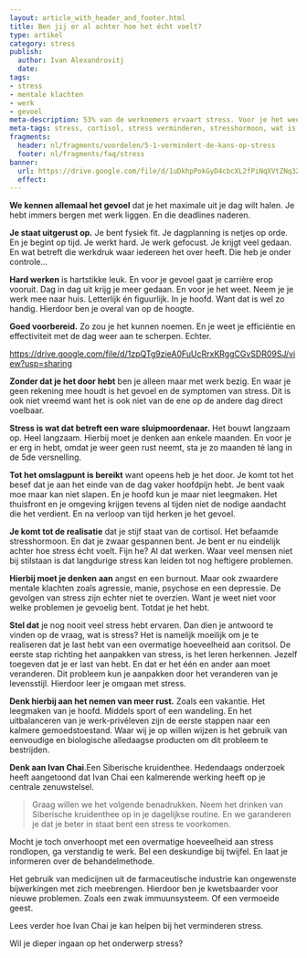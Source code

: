 ```yaml
---
layout: article_with_header_and_footer.html
title: Ben jij er al achter hoe het écht voelt?
type: artikel
category: stress
publish:
  author: Ivan Alexandrovitj
  date:
tags:
- stress
- mentale klachten
- werk
- gevoel
meta-description: 53% van de werknemers ervaart stress. Voor je het weet sta je stijf van de cortisol en kom je erachter dat je zwaar gespannen bent. Ontdek nu de inzichten. Leer omgaan met stress.
meta-tags: stress, cortisol, stress verminderen, stresshormoon, wat is stress, omgaan met stress
fragments:
  header: nl/fragments/voordelen/5-1-vermindert-de-kans-op-stress
  footer: nl/fragments/faq/stress
banner:
  url: https://drive.google.com/file/d/1uDkhpPokGyD4cbcXL2fPiNqXVtZNq32e/view?usp=sharing
  effect: 
---
```

**We kennen allemaal het gevoel** dat je het maximale uit je dag wilt halen. Je hebt immers bergen met werk liggen. En die deadlines naderen.

**Je staat uitgerust op.** Je bent fysiek fit. Je dagplanning is netjes op orde. En je begint op tijd. Je werkt hard. Je werk gefocust. Je krijgt veel gedaan. En wat betreft die werkdruk waar iedereen het over heeft. Die heb je onder controle...

**Hard werken** is hartstikke leuk. En voor je gevoel gaat je carrière erop vooruit. Dag in dag uit krijg je meer gedaan. En voor je het weet. Neem je je werk mee naar huis. Letterlijk én figuurlijk. In je hoofd. Want dat is wel zo handig. Hierdoor ben je overal van op de hoogte.

**Goed voorbereid.** Zo zou je het kunnen noemen. En je weet je efficiëntie en effectiviteit met de dag weer aan te scherpen. Echter.

https://drive.google.com/file/d/1zpQTg9zieA0FuUcRrxKRggCGvSDR09SJ/view?usp=sharing

**Zonder dat je het door hebt** ben je alleen maar met werk bezig. En waar je geen rekening mee houdt is het gevoel en de symptomen van stress. Dit is ook niet vreemd want het is ook niet van de ene op de andere dag direct voelbaar. 

**Stress is wat dat betreft een ware sluipmoordenaar.** Het bouwt langzaam op. Heel langzaam. Hierbij moet je denken aan enkele maanden. En voor je er erg in hebt, omdat je weer geen rust neemt, sta je zo maanden té lang in de 5de versnelling.

**Tot het omslagpunt is bereikt** want opeens heb je het door. Je komt tot het besef dat je aan het einde van de dag vaker hoofdpijn hebt. Je bent vaak moe maar kan niet slapen. En je hoofd kun je maar niet leegmaken. Het thuisfront en je omgeving krijgen tevens al tijden niet de nodige aandacht die het verdient. En na verloop van tijd herken je het gevoel. 

**Je komt tot de realisatie** dat je stijf staat van de cortisol. Het befaamde stresshormoon. En dat je zwaar gespannen bent. Je bent er nu eindelijk achter hoe stress écht voelt. Fijn he? Al dat werken. Waar veel mensen niet bij stilstaan is dat langdurige stress kan leiden tot nog heftigere problemen.

**Hierbij moet je denken aan** angst en een burnout. Maar ook zwaardere mentale klachten zoals agressie, manie, psychose en een depressie. De gevolgen van stress zijn echter niet te overzien. Want je weet niet voor welke problemen je gevoelig bent. Totdat je het hebt.

**Stel dat** je nog nooit veel stress hebt ervaren. Dan dien je antwoord te vinden op de vraag, wat is stress? Het is namelijk moeilijk om je te realiseren dat je last hebt van een overmatige hoeveelheid aan coritsol. De eerste stap richting het aanpakken van stress, is het leren herkennen. Jezelf toegeven dat je er last van hebt. En dat er het één en ander aan moet veranderen. Dit probleem kun je aanpakken door het veranderen van je levensstijl. Hierdoor leer je omgaan met stress.

**Denk hierbij aan het nemen van meer rust.** Zoals een vakantie. Het leegmaken van je hoofd. Middels sport of een wandeling. En het uitbalanceren van je werk-privéleven zijn de eerste stappen naar een kalmere gemoedstoestand. Waar wij je op willen wijzen is het gebruik van eenvoudige en biologische alledaagse producten om dit probleem te bestrijden.

**Denk aan Ivan Chai**.Een Siberische kruidenthee. Hedendaags onderzoek heeft aangetoond dat Ivan Chai een kalmerende werking heeft op je centrale zenuwstelsel. 

> Graag willen we het volgende benadrukken. Neem het drinken van Siberische kruidenthee op in je dagelijkse routine. En we garanderen je dat je beter in staat bent een stress te voorkomen.

Mocht je toch onverhoopt met een overmatige hoeveelheid aan stress rondlopen, ga verstandig te werk. Bel een deskundige bij twijfel. En laat je informeren over de behandelmethode. 

Het gebruik van medicijnen uit de farmaceutische industrie kan ongewenste bijwerkingen met zich meebrengen. Hierdoor ben je kwetsbaarder voor nieuwe problemen. Zoals een zwak immuunsysteem. Of een vermoeide geest.

Lees verder hoe Ivan Chai je kan helpen bij het verminderen stress.

Wil je dieper ingaan op het onderwerp stress? 
